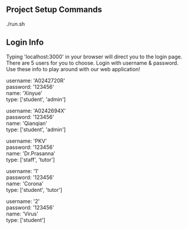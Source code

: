 ## Project Setup Commands
./run.sh
## Login Info
Typing 'localhost:3000' in your browser will direct you to the login page.  
There are 5 users for you to choose. Login with username & password.  
Use these info to play around with our web application!  

  username: 'A0242720R'  
  password: '123456'  
  name: 'Xinyue'  
  type: ['student', 'admin']  

  username: 'A0242694X'  
  password: '123456'  
  name: 'Qianqian'    
  type: ['student', 'admin']  

  username: 'PKV'  
  password: '123456'  
  name: 'Dr.Prasanna'  
  type: ['staff', 'tutor']  

  username: '1'  
  password: '123456'  
  name: 'Corona'  
  type: ['student', 'tutor']  

  username: '2'  
  password: '123456'  
  name: 'Virus'  
  type: ['student']  